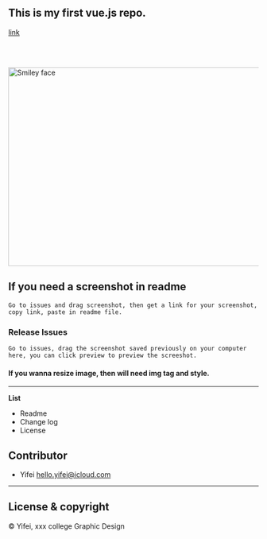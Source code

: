 ## This is my first vue.js repo.

<a href="https://vuejs.org/">link</a>

<br/><br/>

<img src="https://user-images.githubusercontent.com/20154419/27760533-e743637c-5e49-11e7-8fc6-11c529305887.png" alt="Smiley face" width="800" height="400">


## If you need a screenshot in readme
```
Go to issues and drag screenshot, then get a link for your screenshot, copy link, paste in readme file.
```

### Release Issues
```
Go to issues, drag the screenshot saved previously on your computer here, you can click preview to preview the screeshot.
```
#### If you wanna resize image, then will need img tag and style.
---

**List**
- Readme
- Change log
- License

## Contributor 

- Yifei <hello.yifei@icloud.com>

---
## License & copyright 

© Yifei, xxx college Graphic Design
